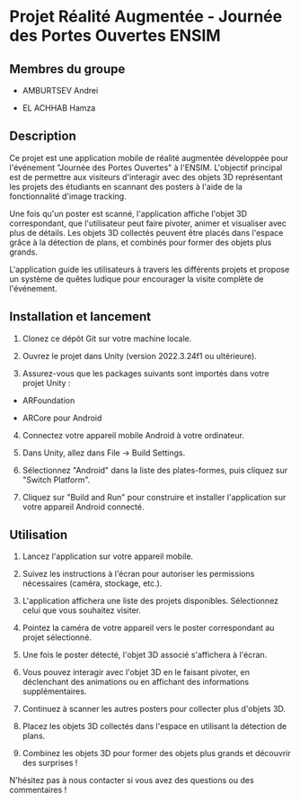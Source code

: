 #  Projet Réalité Augmentée - Journée des Portes Ouvertes ENSIM

  

##  Membres du groupe

  

- AMBURTSEV Andrei

- EL ACHHAB Hamza

  

##  Description

  

Ce projet est une application mobile de réalité augmentée développée pour l'événement "Journée des Portes Ouvertes" à l'ENSIM. L'objectif principal est de permettre aux visiteurs d'interagir avec des objets 3D représentant les projets des étudiants en scannant des posters à l'aide de la fonctionnalité d'image tracking.

  

Une fois qu'un poster est scanné, l'application affiche l'objet 3D correspondant, que l'utilisateur peut faire pivoter, animer et visualiser avec plus de détails. Les objets 3D collectés peuvent être placés dans l'espace grâce à la détection de plans, et combinés pour former des objets plus grands.

  

L'application guide les utilisateurs à travers les différents projets et propose un système de quêtes ludique pour encourager la visite complète de l'événement.

  

##  Installation et lancement

  

1. Clonez ce dépôt Git sur votre machine locale.

2. Ouvrez le projet dans Unity (version 2022.3.24f1 ou ultérieure).

3. Assurez-vous que les packages suivants sont importés dans votre projet Unity :

- ARFoundation

- ARCore pour Android

4. Connectez votre appareil mobile Android à votre ordinateur.

5. Dans Unity, allez dans File -> Build Settings. 
6. Sélectionnez "Android" dans la liste des plates-formes, puis cliquez sur "Switch Platform". 
7.  Cliquez sur "Build and Run" pour construire et installer l'application sur votre appareil Android connecté.

  

##  Utilisation

  

1. Lancez l'application sur votre appareil mobile.

2. Suivez les instructions à l'écran pour autoriser les permissions nécessaires (caméra, stockage, etc.).

3. L'application affichera une liste des projets disponibles. Sélectionnez celui que vous souhaitez visiter.

4. Pointez la caméra de votre appareil vers le poster correspondant au projet sélectionné.

5. Une fois le poster détecté, l'objet 3D associé s'affichera à l'écran.

6. Vous pouvez interagir avec l'objet 3D en le faisant pivoter, en déclenchant des animations ou en affichant des informations supplémentaires.

7. Continuez à scanner les autres posters pour collecter plus d'objets 3D.

8. Placez les objets 3D collectés dans l'espace en utilisant la détection de plans.

9. Combinez les objets 3D pour former des objets plus grands et découvrir des surprises !

  

N'hésitez pas à nous contacter si vous avez des questions ou des commentaires !